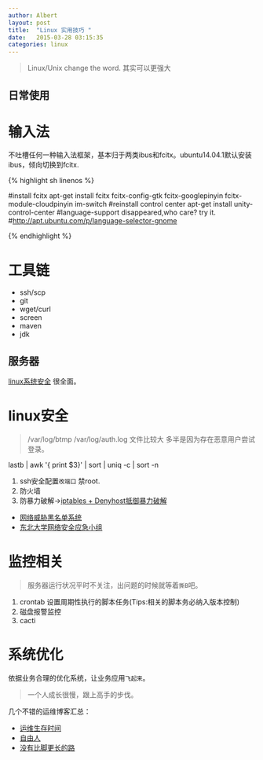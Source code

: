 ```yaml
---
author: Albert
layout: post
title:  "Linux 实用技巧 "
date:   2015-03-28 03:15:35
categories: linux
---
```


>Linux/Unix change the word. 其实可以更强大

日常使用
--------

输入法
======

不吐槽任何一种输入法框架，基本归于两类ibus和fcitx。ubuntu14.04.1默认安装ibus，倾向切换到fcitx.

{% highlight sh linenos %}

#install fcitx
apt-get install fcitx fcitx-config-gtk fcitx-googlepinyin fcitx-module-cloudpinyin  im-switch
#reinstall control center
apt-get install unity-control-center
#language-support disappeared,who care? try it.
#http://apt.ubuntu.com/p/language-selector-gnome

{% endhighlight %}

工具链
======

* ssh/scp
* git 
* wget/curl
* screen
* maven
* jdk

服务器
------

[linux系统安全](http://neucert.neu.edu.cn/archives/76) 很全面。

linux安全
========

> /var/log/btmp /var/log/auth.log 文件比较大 多半是因为存在恶意用户尝试登录。

lastb | awk '{ print $3}' | sort | uniq -c | sort -n

1. ssh安全配置`改端口` 禁root.
2. 防火墙
3. 防暴力破解->[iptables + Denyhost抵御暴力破解](http://www.zhengdazhi.com/archives/563)

* [网络威胁黑名单系统](http://antivirus.neu.edu.cn/scan/)
* [东北大学网络安全应急小组](http://neucert.neu.edu.cn/)

监控相关
========

> 服务器运行状况平时不关注，出问题的时候就等着`撕B`吧。

1. crontab 设置周期性执行的脚本任务(Tips:相关的脚本务必纳入版本控制)
2. 磁盘报警监控
3. cacti

系统优化
========

依据业务合理的优化系统，让业务应用`飞起来`。

> 一个人成长很慢，跟上高手的步伐。

几个不错的运维博客汇总：

* [运维生存时间](http://www.ttlsa.com/)
* [自由人](http://www.zenoven.com/)
* [没有比脚更长的路](http://www.gaizaoren.org/archives/408)
